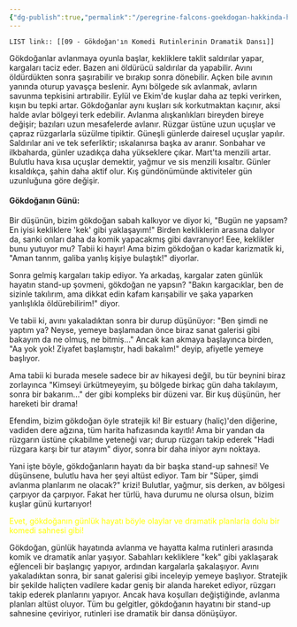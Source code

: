 ```yaml
---
{"dg-publish":true,"permalink":"/peregrine-falcons-goekdogan-hakkinda-hersey/goekdogan-sss/09-goekdogan-in-komedi-rutinlerinin-dramatik-dansi/"}
---
```


`LIST link:: [[09 - Gökdoğan'ın Komedi Rutinlerinin Dramatik Dansı]] `

Gökdoğanlar avlanmaya oyunla başlar, kekliklere taklit saldırılar yapar, kargaları taciz eder. Bazen ani öldürücü saldırılar da yapabilir. Avını öldürdükten sonra şaşırabilir ve bırakıp sonra dönebilir. Açken bile avının yanında oturup yavaşça beslenir. Aynı bölgede sık avlanmak, avların savunma tepkisini artırabilir. Eylül ve Ekim'de kuşlar daha az tepki verirken, kışın bu tepki artar. Gökdoğanlar aynı kuşları sık korkutmaktan kaçınır, aksi halde avlar bölgeyi terk edebilir. Avlanma alışkanlıkları bireyden bireye değişir; bazıları uzun mesafelerde avlanır. Rüzgar üstüne uzun uçuşlar ve çapraz rüzgarlarla süzülme tipiktir. Güneşli günlerde dairesel uçuşlar yapılır. Saldırılar ani ve tek seferliktir; ıskalanırsa başka av aranır. Sonbahar ve ilkbaharda, günler uzadıkça daha yükseklere çıkar. Mart'ta menzili artar. Bulutlu hava kısa uçuşlar demektir, yağmur ve sis menzili kısaltır. Günler kısaldıkça, şahin daha aktif olur. Kış gündönümünde aktiviteler gün uzunluğuna göre değişir.

#### Gökdoğanın Günü:

Bir düşünün, bizim gökdoğan sabah kalkıyor ve diyor ki, "Bugün ne yapsam? En iyisi kekliklere 'kek' gibi yaklaşayım!" Birden kekliklerin arasına dalıyor da, sanki onları daha da komik yapacakmış gibi davranıyor! Eee, keklikler bunu yutuyor mu? Tabii ki hayır! Ama bizim gökdoğan o kadar karizmatik ki, "Aman tanrım, galiba yanlış kişiye bulaştık!" diyorlar.

Sonra gelmiş kargaları takip ediyor. Ya arkadaş, kargalar zaten günlük hayatın stand-up şovmeni, gökdoğan ne yapsın? "Bakın kargacıklar, ben de sizinle takılırım, ama dikkat edin kafam karışabilir ve şaka yaparken yanlışlıkla öldürebilirim!" diyor.

Ve tabii ki, avını yakaladıktan sonra bir durup düşünüyor: "Ben şimdi ne yaptım ya? Neyse, yemeye başlamadan önce biraz sanat galerisi gibi bakayım da ne olmuş, ne bitmiş…" Ancak kan akmaya başlayınca birden, "Aa yok yok! Ziyafet başlamıştır, hadi bakalım!" deyip, afiyetle yemeye başlıyor.

Ama tabii ki burada mesele sadece bir av hikayesi değil, bu tür beynini biraz zorlayınca "Kimseyi ürkütmeyeyim, şu bölgede birkaç gün daha takılayım, sonra bir bakarım…" der gibi kompleks bir düzeni var. Bir kuş düşünün, her hareketi bir drama!

Efendim, bizim gökdoğan öyle stratejik ki! Bir estuary (haliç)'den diğerine, vadiden dere ağzına, tüm harita hafızasında kayıtlı! Ama bir yandan da rüzgarın üstüne çıkabilme yeteneği var; durup rüzgarı takip ederek "Hadi rüzgara karşı bir tur atayım" diyor, sonra bir daha iniyor aynı noktaya.

Yani işte böyle, gökdoğanların hayatı da bir başka stand-up sahnesi! Ve düşünsene, bulutlu hava her şeyi altüst ediyor. Tam bir "Süper, şimdi avlanma planlarım ne olacak?" krizi! Bulutlar, yağmur, sis derken, av bölgesi çarpıyor da çarpıyor. Fakat her türlü, hava durumu ne olursa olsun, bizim kuşlar günü kurtarıyor!

<font color="#ffff00">Evet, gökdoğanın günlük hayatı böyle olaylar ve dramatik planlarla dolu bir komedi sahnesi gibi!</font>

Gökdoğan, günlük hayatında avlanma ve hayatta kalma rutinleri arasında komik ve dramatik anlar yaşıyor. Sabahları kekliklere "kek" gibi yaklaşarak eğlenceli bir başlangıç yapıyor, ardından kargalarla şakalaşıyor. Avını yakaladıktan sonra, bir sanat galerisi gibi inceleyip yemeye başlıyor. Stratejik bir şekilde haliçten vadilere kadar geniş bir alanda hareket ediyor, rüzgarı takip ederek planlarını yapıyor. Ancak hava koşulları değiştiğinde, avlanma planları altüst oluyor. Tüm bu gelgitler, gökdoğanın hayatını bir stand-up sahnesine çeviriyor, rutinleri ise dramatik bir dansa dönüşüyor.
